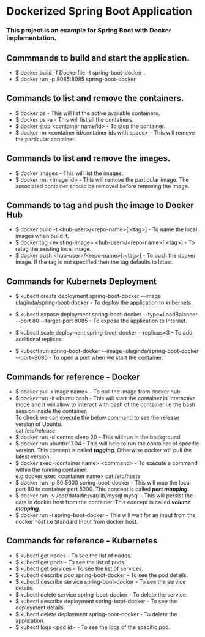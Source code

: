 # Dockerized Spring Boot Application

### This project is an example for Spring Boot with Docker implementation. 

## Commmands to build and start the application.
* $ docker build -f Dockerfile -t spring-boot-docker .
* $ docker run -p 8085:8085 spring-boot-docker

## Commands to list and remove the containers.
* $ docker ps - This will list the active available containers.
* $ docker ps -a - This will list all the containers.
* $ docker stop &lt;container name/id&gt; - To stop the container.
* $ docker rm &lt;container id/container ids with space&gt; - This will remove the particular container. 

## Commands to list and remove the images.
* $ docker images - This will list the images.
* $ docker rmi &lt;image id&gt; - This will remove the particular image. The associated container should be removed before removing the image.
  
## Commands to tag and push the image to Docker Hub
* $ docker build -t &lt;hub-user&gt;/&lt;repo-name&gt;[:&lt;tag&gt;] - To name the local images when build it.  
* $ docker tag &lt;existing-image&gt; &lt;hub-user&gt;/&lt;repo-name&gt;[:&lt;tag&gt;] - To retag the existing local image.  
* $ docker push &lt;hub-user&gt;/&lt;repo-name&gt;[:&lt;tag&gt;] - To push the docker image. If the tag is not specified then the tag defaults to latest.  

## Commands for Kubernets Deployment
* $ kubectl create deployment spring-boot-docker --image ulaginda/spring-boot-docker - To deploy the application to kubernets.  
* $ kubectl expose deployment spring-boot-docker --type=LoadBalancer --port 80 --target-port 8085 - To expose the application to Internet.  
* $ kubectl scale deployment spring-boot-docker --replicas=3 - To add additional replicas.  

* $ kubectl run spring-boot-docker --image=ulaginda/spring-boot-docker --port=8085 - To open a port when we start the container.  

## Commands for reference - Docker
* $ docker pull &lt;image name&gt; - To pull the image from docker hub.  
* $ docker run -it ubuntu bash - This will start the container in interactive mode and it will allow to interact with bash of the container i.e the bash session inside the container.  
To check we can execute the below command to see the release version of Ubuntu.  
cat /etc/*release*  
* $ docker run -d centos sleep 20 - This will run in the background.  
* $ docker run ubuntu:17.04 - This will help to run the container of specific version. This concept is called ***tagging***. Otherwise docker will pull the latest version. 
* $ docker exec &lt;container name&gt; &lt;command&gt; - To execute a command within the running container.  
  e.g docker exec &lt;container name&gt; cat /etc/hosts  
* $ docker run -p 80:5000 spring-boot-docker - This will map the local port 80 to container port 5000. This concept is called ***port mapping***. 
* $ docker run -v /opt/datadir:/var/lib/mysql mysql - This will persist the data in docker host from the container. This concept is called ***volume mapping***.
* $ docker run -i spring-boot-docker - This will wait for an input from the docker host i.e Standard Input from docker host.

## Commands for reference - Kubernetes
* $ kubectl get nodes - To see the list of nodes.  
* $ kubectl get pods - To see the list of pods.  
* $ kubectl get services - To see the list of services.  
* $ kubectl describe pod spring-boot-docker - To see the pod details.  
* $ kubectl describe service spring-boot-docker - To see the service details.  
* $ kubectl delete service spring-boot-docker - To delete the service.  
* $ kubectl describe deployment spring-boot-docker - To see the deployment details.  
* $ kubectl delete deployment spring-boot-docker - To delete the application.  
* $ kubectl logs &lt;pod id&gt; - To see the logs of the specific pod.  

